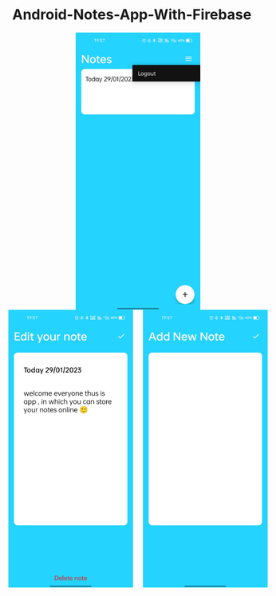 # Android-Notes-App-With-Firebase

<div style="display: flex; justify-content: center;">
 
  <img width="250" alt="Screen Shot 2023-01-30 at 19 12 51" src="https://github.com/jenishdesai/Note_With_FireBase/blob/c8f65ae64c797cf094160570877acc459eedaee4/app/src/main/res/drawable-v24/Note%20App%20(1).jpeg">
</div>

<div style="display: flex; justify-content: center;">
  <img style="margin-right: 20px;" width="250" alt="Screen Shot 2023-01-30 at 19 12 51" src="https://github.com/jenishdesai/Note_With_FireBase/blob/c8f65ae64c797cf094160570877acc459eedaee4/app/src/main/res/drawable-v24/Note%20App%20(2).jpeg">
  <img width="250" alt="Screen Shot 2023-01-30 at 19 12 51" src="https://github.com/jenishdesai/Note_With_FireBase/blob/c8f65ae64c797cf094160570877acc459eedaee4/app/src/main/res/drawable-v24/Note%20App%20(3).jpeg">
</div>
